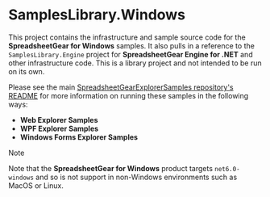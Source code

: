 # SamplesLibrary.Windows

This project contains the infrastructure and sample source code for the **SpreadsheetGear for Windows** samples.  It also pulls in a reference to the `SamplesLibrary.Engine` project for **SpreadsheetGear Engine for .NET** and other infrastructure code.  This is a library project and not intended to be run on its own.  

Please see the main [SpreadsheetGearExplorerSamples repository's README](../README.md) for more information on running these samples in the following ways:

  - **Web Explorer Samples**
  - **WPF Explorer Samples**
  - **Windows Forms Explorer Samples**

> [!NOTE]
> Note that the **SpreadsheetGear for Windows** product targets `net6.0-windows` and so is not support in non-Windows environments such as MacOS or Linux.